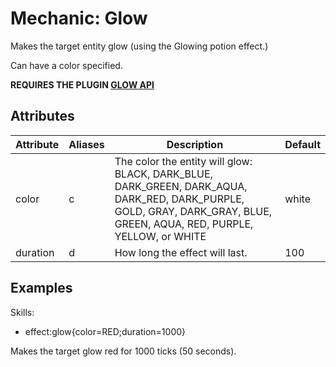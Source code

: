 Mechanic: Glow
==============

Makes the target entity glow (using the Glowing potion effect.)

Can have a color specified.

**REQUIRES THE PLUGIN [GLOW
API](https://www.spigotmc.org/resources/api-glowapi-1-9-1-10.19422/)**

Attributes
----------

| Attribute | Aliases | Description | Default |
|-----------|---------|---------------------------------|---------|
| color | c   | The color the entity will glow: BLACK, DARK_BLUE, DARK_GREEN, DARK_AQUA, DARK_RED, DARK_PURPLE, GOLD, GRAY, DARK_GRAY, BLUE, GREEN, AQUA, RED, PURPLE, YELLOW, or WHITE | white   |
| duration  | d   | How long the effect will last.  | 100 |

Examples
--------

  Skills:
  - effect:glow{color=RED;duration=1000}

Makes the target glow red for 1000 ticks (50 seconds).